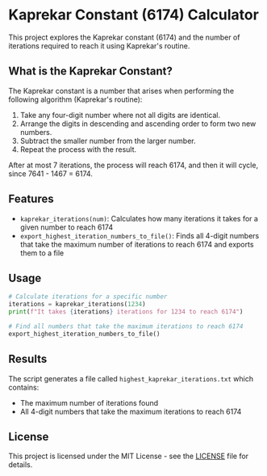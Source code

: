 # Kaprekar Constant (6174) Calculator

This project explores the Kaprekar constant (6174) and the number of iterations required to reach it using Kaprekar's routine.

## What is the Kaprekar Constant?

The Kaprekar constant is a number that arises when performing the following algorithm (Kaprekar's routine):

1. Take any four-digit number where not all digits are identical.
2. Arrange the digits in descending and ascending order to form two new numbers.
3. Subtract the smaller number from the larger number.
4. Repeat the process with the result.

After at most 7 iterations, the process will reach 6174, and then it will cycle, since 7641 - 1467 = 6174.

## Features

- `kaprekar_iterations(num)`: Calculates how many iterations it takes for a given number to reach 6174
- `export_highest_iteration_numbers_to_file()`: Finds all 4-digit numbers that take the maximum number of iterations to reach 6174 and exports them to a file

## Usage

```python
# Calculate iterations for a specific number
iterations = kaprekar_iterations(1234)
print(f"It takes {iterations} iterations for 1234 to reach 6174")

# Find all numbers that take the maximum iterations to reach 6174
export_highest_iteration_numbers_to_file()
```

## Results

The script generates a file called `highest_kaprekar_iterations.txt` which contains:
- The maximum number of iterations found
- All 4-digit numbers that take the maximum iterations to reach 6174

## License

This project is licensed under the MIT License - see the [LICENSE](LICENSE) file for details. 